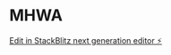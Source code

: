 # MHWA

[Edit in StackBlitz next generation editor ⚡️](https://stackblitz.com/~/github.com/mykelu/MHWA)